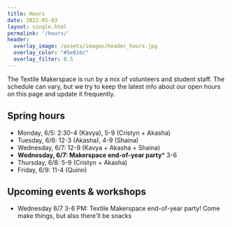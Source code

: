```yaml
---
title: Hours
date: 2022-05-03
layout: single.html
permalink: '/hours/'
header:
  overlay_image: /assets/images/header_hours.jpg
  overlay_color: "#5e616c"
  overlay_filter: 0.5
---
```


The Textile Makerspace is run by a mix of volunteers and student staff. The schedule can vary, but we try to keep the latest info about our open hours on this page and update it frequently.


## Spring hours

* Monday, 6/5: 2:30-4 (Kavya), 5-9 (Cristyn + Akasha)
* Tuesday, 6/6: 12-3 (Akasha), 4-9 (Shaina)
* Wednesday, 6/7: 12-9 (Kavya + Akasha + Shaina)
* **Wednesday, 6/7: Makerspace end-of-year party*** 3-6
* Thursday, 6/8: 5-9 (Cristyn + Akasha)
* Friday, 6/9: 11-4 (Quinn)


## Upcoming events & workshops
* Wednesday 6/7 3-6 PM: Textile Makerspace end-of-year party! Come make things, but also there'll be snacks